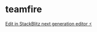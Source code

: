 # teamfire

[Edit in StackBlitz next generation editor ⚡️](https://stackblitz.com/~/github.com/amninderprinxe/teamfire)